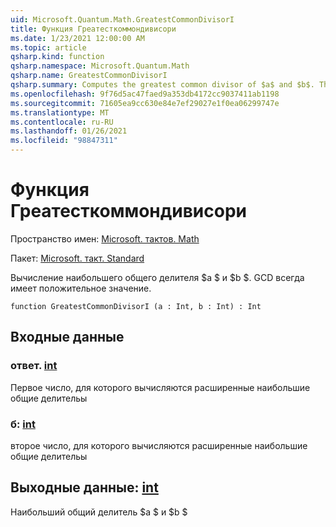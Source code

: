 ```yaml
---
uid: Microsoft.Quantum.Math.GreatestCommonDivisorI
title: Функция Греатесткоммондивисори
ms.date: 1/23/2021 12:00:00 AM
ms.topic: article
qsharp.kind: function
qsharp.namespace: Microsoft.Quantum.Math
qsharp.name: GreatestCommonDivisorI
qsharp.summary: Computes the greatest common divisor of $a$ and $b$. The GCD is always positive.
ms.openlocfilehash: 9f76d5ac47faed9a353db4172cc9037411ab1198
ms.sourcegitcommit: 71605ea9cc630e84e7ef29027e1f0ea06299747e
ms.translationtype: MT
ms.contentlocale: ru-RU
ms.lasthandoff: 01/26/2021
ms.locfileid: "98847311"
---
```

# <a name="greatestcommondivisori-function"></a>Функция Греатесткоммондивисори

Пространство имен: [Microsoft. тактов. Math](xref:Microsoft.Quantum.Math)

Пакет: [Microsoft. такт. Standard](https://nuget.org/packages/Microsoft.Quantum.Standard)


Вычисление наибольшего общего делителя $a $ и $b $. GCD всегда имеет положительное значение.

```qsharp
function GreatestCommonDivisorI (a : Int, b : Int) : Int
```


## <a name="input"></a>Входные данные

### <a name="a--int"></a>ответ. [int](xref:microsoft.quantum.lang-ref.int)

Первое число, для которого вычисляются расширенные наибольшие общие делительы


### <a name="b--int"></a>б: [int](xref:microsoft.quantum.lang-ref.int)

второе число, для которого вычисляются расширенные наибольшие общие делительы



## <a name="output--int"></a>Выходные данные: [int](xref:microsoft.quantum.lang-ref.int)

Наибольший общий делитель $a $ и $b $
